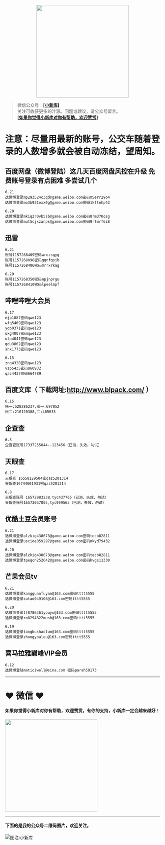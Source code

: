 <div align="center">
<a href="https://xiaoxinku.ys168.com">
<img width="300" src="https://s1.ax1x.com/2020/05/26/tiwdl8.gif"/>
</a>
</div>


>微信公众号：**<a href="#jump_1">[小新库]</a>**  
关注可收获更多的汁源。问题或建议，请公众号留言。  
**<a href="#jump_1">[如果你觉得小新库对你有帮助，欢迎赞赏]</a>**

# 注意：尽量用最新的账号，公交车随着登录的人数增多就会被自动冻结，望周知。

## 百度网盘（微博登陆）这几天百度网盘风控在升级 免费账号登录有点困难 多尝试几个

```
6.21
选微博登录mp293524c3qd@game.weibo.com密码m5err29o4
选微博登录mo3b931exx0g@game.weibo.com密码1kftnhp43

6.20
选微博登录mkiq2r0vb5sb@game.weibo.com密码8rm370qsg
选微博登录mut5cjxzanps@game.weibo.com密码9rfmrf6i8

```

## 迅雷

```
6.21
账号1157268409密码wrozsgyg
账号1157268098密码gqnfqsjb
账号1157268406密码mrrxrkag

6.20
账号1157268350密码npjnprgu
账号1157268410密码lpeelmpf

```

## 哔哩哔哩大会员

```
6.17
njp1887密码qwe123
wfq5409密码qwe123
yqb0371密码qwe123
ukg4007密码qwe123
uto4041密码qwe123
gdu3862密码qwe123
snx1773密码qwe123

6.15
zng4320密码qwe123
vzp5435密码860932
qaz4437密码664789

```

## 百度文库（ 下载网址:http://www.blpack.com/ ）

```
6.15
帐一:528286237,密一:697052
帐二:210120308,二:465633

```

## 企查查

```
6.3
企查查账号17337255844--123456（已测，失效，勿试）

```

## 天眼查

```
6.17
天眼查 16558129504密qaz5201314
天眼查16744601931密qaz5201314

6.8
天眼查账号 16572983238,tyc437765（已测，失效，勿试）
天眼查账号16573057005,tyc999565（已测，失效，勿试）

```

## 优酷土豆会员账号

```
6.21
选微博登录alzkig438673@game.weibo.com密码teco82811
选微博登录uscioe059297@game.weibo.com密码nkyd79432

6.20
选微博登录alzkig438673@game.weibo.com密码teco82811
选微博登录tpeqcn252642@game.weibo.com密码kvgs11330

```

## 芒果会员tv

```
6.21
选微博登录kangguanfuyan@163.com密码tttt5555
选微博登录sutao949108@163.com密码tttt5555

6.20
选微博登录tl8786361youyu@163.com密码tttt5555
选微博登录ro8294822mush@163.com密码tttt5555

6.19
选微博登录tangbushaolun@163.com密码tttt5555
选微博登录zhongyoulou@163.com密码tttt5555

```

## 喜马拉雅巅峰VIP会员

```
6.12
选微博登陆maticiwell@sina.com 密码parah50173

```

***

# ❤ 微信 ❤ 

#### 如果你觉得小新库对你有帮助，欢迎赞赏，有你的支持，小新库一定会越来越好！
<div>
<a href="https://s1.ax1x.com/2020/05/26/tiVwse.png">
<img width="300" src="https://camo.githubusercontent.com/be06971baed9105260e0ed5c03746108c30b527f/68747470733a2f2f63646e2e6275796d6561636f666665652e636f6d2f627574746f6e732f64656661756c742d6f72616e67652e706e67"/>
</a>
</div>

<a id="jump_1"></a> 
***
#### 下面的是我的公众号二维码图片，欢迎关注。  
![图注:小新库](https://s1.ax1x.com/2020/05/15/Ysg6dH.jpg) 

